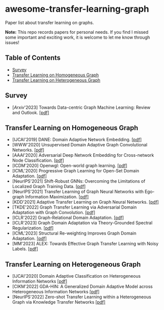 # awesome-transfer-learning-graph
Paper list about transfer learning on graphs. 

**Note:** This repo records papers for personal needs. If you find I missed some important and exciting work, it is welcome to let me know through issues! 

## Table of Contents 
- [Survey](#survey)
- [Transfer Learning on Homogeneous Graph](#transfer-Learning-on-homogeneous-graph)
- [Transfer Learning on Heterogeneous Graph](#transfer-Learning-on-heterogeneous-graph)

## Survey
- [*Arxiv*'2023] Towards Data-centric Graph Machine Learning: Review and Outlook. [[pdf]](https://arxiv.org/pdf/2309.10979.pdf)

## Transfer Learning on Homogeneous Graph
- [IJCAI'2019] DANE: Domain Adaptive Network Embedding. [[pdf]](https://arxiv.org/pdf/1906.00684)
- [WWW'2020] Unsupervised Domain Adaptive Graph Convolutional Networks. [[pdf]](https://shiruipan.github.io/publication/www-2020-wu/www-2020-wu.pdf)
- [AAAI'2020] Adversarial Deep Network Embedding for Cross-network Node Classification. [[pdf]]([https://ojs.aaai.org/index.php/AAAI/article/view/5692/5548](https://arxiv.org/pdf/2002.07366.pdf))
- [ICDM'2020] Openwgl: Open-world graph learning. [[pdf]](https://shiruipan.github.io/publication/icdm-20-wu/icdm-20-wu.pdf)
- [ICML'2020] Progressive Graph Learning for Open-Set Domain Adaptation. [[pdf]](https://arxiv.org/pdf/2006.12087.pdf)
- [NeurIPS'2021] Shift-Robust GNNs: Overcoming the Limitations of Localized Graph Training Data. [[pdf]](https://arxiv.org/pdf/2108.01099.pdf)
- [NeurIPS'2021] Transfer Learning of Graph Neural Networks with Ego-graph Information Maximization. [[pdf]](https://proceedings.neurips.cc/paper_files/paper/2021/file/0dd6049f5fa537d41753be6d37859430-Paper.pdf)
- [KDD'2021] Adaptive Transfer Learning on Graph Neural Networks. [[pdf]](https://arxiv.org/pdf/2107.08765.pdf)
- [TKDE'2022] Graph Transfer Learning via Adversarial Domain Adaptation with Graph Convolution. [[pdf]](https://arxiv.org/abs/1909.01541)
- [ICLR'2022] Graph-Relational Domain Adaptation. [[pdf]](https://arxiv.org/pdf/2202.03628.pdf)
- [ICLR'2023] Graph Domain Adaptation via Theory-Grounded Spectral Regularization. [[pdf]](https://openreview.net/pdf?id=OysfLgrk8mk)
- [ICML'2023] Structural Re-weighting Improves Graph Domain Adaptation. [[pdf]](https://arxiv.org/pdf/2306.03221.pdf)
- [MM'2023] ALEX: Towards Effective Graph Transfer Learning with Noisy Labels. [[pdf]](https://dl.acm.org/doi/pdf/10.1145/3581783.3612026)


## Transfer Learning on Heterogeneous Graph
- [IJCAI'2020] Domain Adaptive Classification on Heterogeneous Information Networks [[pdf]](https://www.ijcai.org/proceedings/2020/0196.pdf)
- [CIKM'2022] GDA-HIN: A Generalized Domain Adaptive Model across Heterogeneous Information Networks [[pdf]](https://arxiv.org/pdf/2012.05688.pdf) 
- [NeurIPS'2022] Zero-shot Transfer Learning within a Heterogeneous Graph via Knowledge Transfer Networks [[pdf]](https://arxiv.org/pdf/2203.02018.pdf)




